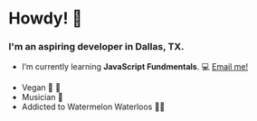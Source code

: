 # Howdy! 🤙

### I'm an aspiring developer in Dallas, TX.

- I’m currently learning **JavaScript Fundmentals**. 💻
[Email me!](mailto:nicholasamackey@gmail.com) 

* Vegan 🤟 🌱
* Musician 🎸
* Addicted to Watermelon Waterloos 🍉✨
